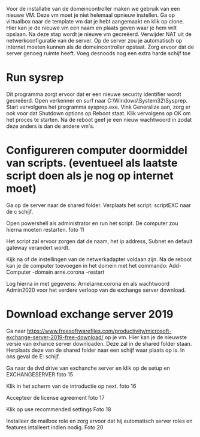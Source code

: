 Voor de installatie van de domeincontroller maken we gebruik van een nieuwe VM. Deze vm moet je niet helemaal opnieuw instellen. Ga op virtualbox naar de template vm dat je hebt aangemaakt en klik op clone. Hier kan je de nieuwe vm een naam en plaats geven waar je hem wilt opslaan. Na deze stap wordt je nieuwe vm gecreëerd.
Verwijder NAT uit de netwerkconfiguratie van de server.
Op de server zou je automatisch op internet moeten kunnen als de domeincontroller opstaat.
Zorg ervoor dat de server genoeg ruimte heeft. Voeg desnoods nog een extra harde schijf toe


# Run sysrep 
Dit programma zorgt ervoor dat er een nieuwe security identifier wordt gecreëerd. Open verkenner en surf naar C:\Windows\System32\Sysprep. Start vervolgens het programma sysprep.exe.
Vink Generalize aan, zorg er ook voor dat Shutdown options op Reboot staat. Klik vervolgens op OK om het proces te starten.
Na de reboot geef je een nieuw wachtwoord in zodat deze anders is dan de andere vm's.


# Configureren computer doormiddel van scripts. (eventueel als laatste script doen als je nog op internet moet)
Ga op de server naar de shared folder. Verplaats het script: scriptEXC naar de c schijf.

Open powershell als administrator en run het script. De computer zou hierna moeten restarten.
foto 11

Het script zal ervoor zorgen dat de naam, het ip address, Subnet en default gateway verandert wordt.

Kijk na of de instellingen van de netwerkadapter voldaan zijn.
Na de reboot kan je de computer toevoegen in het domein met het commando: Add-Computer -domain arne.corona -restart

Log hierna in met gegevens: Arne\arne.corona en als wachtwoord Admin2020 voor het verdere verloop van de exchange server download.




# Download exchange server 2019
Ga naar https://www.freesoftwarefiles.com/productivity/microsoft-exchange-server-2019-free-download/ op je vm. Hier kan je de nieuwste versie van exhance server downloaden. Deze zal in de shared folder staan. Herplaats deze van de shared folder naar een schijf waar plaats op is. In ons geval de E: schijf.

Ga naar de dvd drive van exchanche server en klik op de setup en EXCHANGESERVER
foto 15

Klik in het scherm van de introductie op next.
foto 16

Accepteer de license agreement
foto 17

Klik op use recommended settings
Foto 18

Installeer de mailbox role en zorg ervoor dat hij automatisch server roles en features intalleert indien nodig. 
Foto 20
